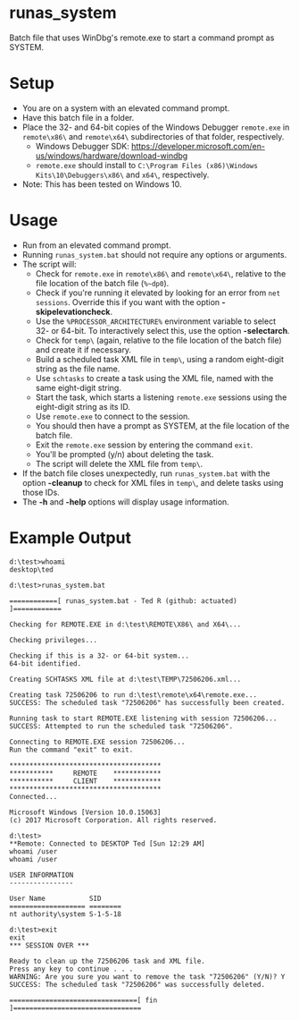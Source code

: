 # runas_system
Batch file that uses WinDbg's remote.exe to start a command prompt as SYSTEM.

# Setup
* You are on a system with an elevated command prompt.
* Have this batch file in a folder.
* Place the 32- and 64-bit copies of the Windows Debugger `remote.exe` in `remote\x86\` and `remote\x64\` subdirectories of that folder, respectively.
  - Windows Debugger SDK: https://developer.microsoft.com/en-us/windows/hardware/download-windbg
  - `remote.exe` should install to `C:\Program Files (x86)\Windows Kits\10\Debuggers\x86\` and `x64\`, respectively.
* Note: This has been tested on Windows 10.

# Usage
* Run from an elevated command prompt.
* Running `runas_system.bat` should not require any options or arguments.
* The script will:
  - Check for `remote.exe` in `remote\x86\` and `remote\x64\`, relative to the file location of the batch file (`%~dp0`).
  - Check if you're running it elevated by looking for an error from `net sessions`. Override this if you want with the option **-skipelevationcheck**.
  - Use the `%PROCESSOR_ARCHITECTURE%` environment variable to select 32- or 64-bit. To interactively select this, use the option **-selectarch**.
  - Check for `temp\` (again, relative to the file location of the batch file) and create it if necessary.
  - Build a scheduled task XML file in `temp\`, using a random eight-digit string as the file name.
  - Use `schtasks` to create a task using the XML file, named with the same eight-digit string.
  - Start the task, which starts a listening `remote.exe` sessions using the eight-digit string as its ID.
  - Use `remote.exe` to connect to the session.
  - You should then have a prompt as SYSTEM, at the file location of the batch file.
  - Exit the `remote.exe` session by entering the command `exit`.
  - You'll be prompted (y/n) about deleting the task.
  - The script will delete the XML file from `temp\`.
* If the batch file closes unexpectedly, run `runas_system.bat` with the option **-cleanup** to check for XML files in `temp\`, and delete tasks using those IDs.
* The **-h** and **-help** options will display usage information.

# Example Output
```
d:\test>whoami
desktop\ted

d:\test>runas_system.bat

============[ runas_system.bat - Ted R (github: actuated) ]============

Checking for REMOTE.EXE in d:\test\REMOTE\X86\ and X64\...

Checking privileges...

Checking if this is a 32- or 64-bit system...
64-bit identified.

Creating SCHTASKS XML file at d:\test\TEMP\72506206.xml...

Creating task 72506206 to run d:\test\remote\x64\remote.exe...
SUCCESS: The scheduled task "72506206" has successfully been created.

Running task to start REMOTE.EXE listening with session 72506206...
SUCCESS: Attempted to run the scheduled task "72506206".

Connecting to REMOTE.EXE session 72506206...
Run the command "exit" to exit.

**************************************
***********     REMOTE    ************
***********     CLIENT    ************
**************************************
Connected...

Microsoft Windows [Version 10.0.15063]
(c) 2017 Microsoft Corporation. All rights reserved.

d:\test>
**Remote: Connected to DESKTOP Ted [Sun 12:29 AM]
whoami /user
whoami /user

USER INFORMATION
----------------

User Name           SID
=================== ========
nt authority\system S-1-5-18

d:\test>exit
exit
*** SESSION OVER ***

Ready to clean up the 72506206 task and XML file.
Press any key to continue . . .
WARNING: Are you sure you want to remove the task "72506206" (Y/N)? Y
SUCCESS: The scheduled task "72506206" was successfully deleted.

================================[ fin ]================================
```
